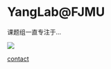 # YangLab@FJMU

课题组一直专注于...

![](https://images.squarespace-cdn.com/content/v1/5aa84edaf793922ad7a32f48/1530472563594-BD4SODXTT6GJZHKEEUNJ/AdobeStock_92533760_gut+microbiome.jpeg?format=2500w)


[contact](/Contact/)
